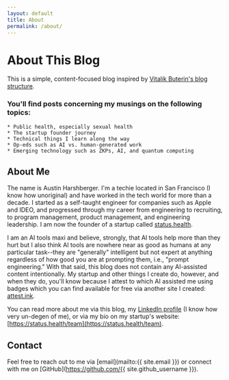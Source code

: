 ```yaml
---
layout: default
title: About
permalink: /about/
---
```


# About This Blog

This is a simple, content-focused blog inspired by [Vitalik Buterin's blog structure](https://github.com/vbuterin/blog).

### You'll find posts concerning my musings on the following topics:
    * Public health, especially sexual health
    * The startup founder journey
    * Technical things I learn along the way
    * Op-eds such as AI vs. human-generated work
    * Emerging technology such as ZKPs, AI, and quantum computing

## About Me

The name is Austin Harshberger. I'm a techie located in San Francisco (I know how unoriginal) and have worked in the tech world for more than a decade. I started as a self-taught engineer for companies such as Apple and IDEO, and progressed through my career from engineering to recruiting, to program management, product management, and engineering leadership. I am now the founder of a startup called [status.health](https://status.health).

I am an AI tools maxi and believe, strongly, that AI tools help more than they hurt but I also think AI tools are nowhere near as good as humans at any particular task--they are "generally" intelligent but not expert at anything regardless of how good you are at prompting them, i.e., "prompt engineering." With that said, this blog does not contain any AI-assisted content intentionally. My startup and other things I create do, however, and when they do, you'll know because I attest to which AI assisted me using badges which you can find available for free via another site I created: [attest.ink](https://attest.ink).

You can read more about me via this blog, my [LinkedIn profile](https://www.linkedin.com/in/aharshbe/) (I know how very un-degen of me), or via my bio on my startup's website: [https://status.health/team](https://status.health/team).

## Contact

Feel free to reach out to me via [email](mailto:{{ site.email }}) or connect with me on [GitHub](https://github.com/{{ site.github_username }}).